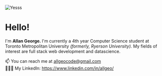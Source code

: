 ![Yesss](https://user-images.githubusercontent.com/62227321/200392094-be27d1a4-03e4-4674-899e-7e4971c1bfd8.png)

<div align="left">
  <h1> Hello!   </h1>
  <p>I'm <strong> Allan George. </strong> I'm currently a 4th year Computer Science student at Toronto Metropolitan University <i>(formerly, Ryerson University). </i> My fields of interest are full stack web development and datascience. </p>

  📫 You can reach me at allgeocode@gmail.com <br>
  👨🏽‍💻 My LinkedIn: https://www.linkedin.com/in/allgeo/
</div>
